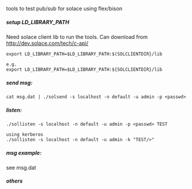 tools to test pub/sub for solace using flex/bison

##### setup LD_LIBRARY_PATH
Need solace client lib to run the tools. Can download from http://dev.solace.com/tech/c-api/

```
export LD_LIBRARY_PATH=$LD_LIBRARY_PATH:$(SOLCLIENTDIR}/lib

e.g.
export LD_LIBRARY_PATH=$LD_LIBRARY_PATH:${SOLCLIENTDIR}/lib
```

##### send msg:
```
cat msg.dat | ./solsend -s localhost -n default -u admin -p <passwd>
```

##### listen:
```
./sollisten -s localhost -n default -u admin -p <passwd> TEST

using kerberos
./sollisten -s localhost -n default -u admin -k "TEST/>"
```

##### msg example:
see msg.dat

##### others
